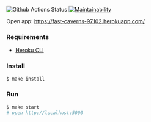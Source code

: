 ![Github Actions Status](https://github.com/tavira/frontend-project-lvl4/workflows/Node.js%20CI/badge.svg)
[![Maintainability](https://api.codeclimate.com/v1/badges/350d3dda7e59c28d7c0d/maintainability)](https://codeclimate.com/github/tavira/frontend-project-lvl4/maintainability)

Open app: https://fast-caverns-97102.herokuapp.com/

### Requirements

* [Heroku CLI](https://devcenter.heroku.com/articles/heroku-cli)

### Install

```sh
$ make install
```

### Run

```sh
$ make start
# open http://localhost:5000
```
